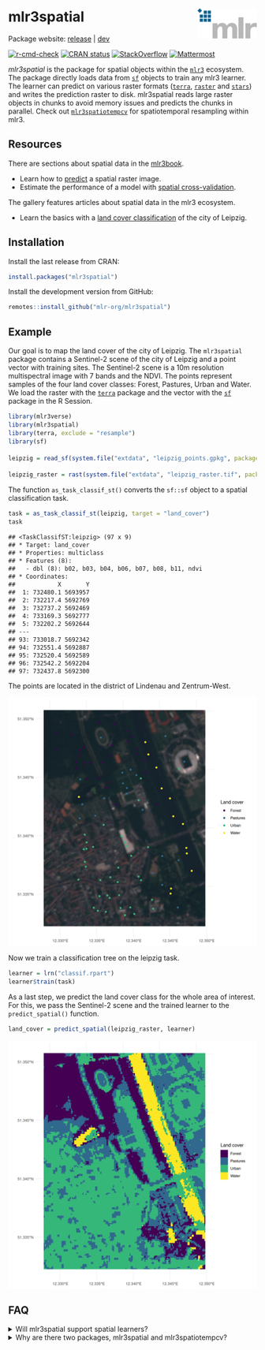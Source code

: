 
# mlr3spatial <img src="man/figures/logo.png" align="right" width = "120" />

Package website: [release](https://mlr3spatial.mlr-org.com/) |
[dev](https://mlr3spatial.mlr-org.com/dev/)

<!-- badges: start -->

[![r-cmd-check](https://github.com/mlr-org/mlr3spatial/actions/workflows/r-cmd-check.yml/badge.svg)](https://github.com/mlr-org/mlr3spatial/actions/workflows/r-cmd-check.yml)
[![CRAN
status](https://www.r-pkg.org/badges/version/mlr3spatial)](https://CRAN.R-project.org/package=mlr3spatial)
[![StackOverflow](https://img.shields.io/badge/stackoverflow-mlr3-orange.svg)](https://stackoverflow.com/questions/tagged/mlr3)
[![Mattermost](https://img.shields.io/badge/chat-mattermost-orange.svg)](https://lmmisld-lmu-stats-slds.srv.mwn.de/mlr_invite/)
<!-- badges: end -->

*mlr3spatial* is the package for spatial objects within the
[`mlr3`](https://mlr-org.com) ecosystem. The package directly loads data
from [`sf`](https://CRAN.R-project.org/package=sf) objects to train any
mlr3 learner. The learner can predict on various raster formats
([`terra`](https://CRAN.R-project.org/package=terra),
[`raster`](https://CRAN.R-project.org/package=raster) and
[`stars`](https://CRAN.R-project.org/package=stars)) and writes the
prediction raster to disk. mlr3spatial reads large raster objects in
chunks to avoid memory issues and predicts the chunks in parallel. Check
out [`mlr3spatiotempcv`](https://github.com/mlr-org/mlr3spatiotempcv)
for spatiotemporal resampling within mlr3.

## Resources

There are sections about spatial data in the
[mlr3book](https://mlr3book.mlr-org.com).

  - Learn how to
    [predict](https://mlr3book.mlr-org.com/special.html#sec-spatial-prediction)
    a spatial raster image.
  - Estimate the performance of a model with [spatial
    cross-validation](https://mlr3book.mlr-org.com/special.html#spatiotemp-cv).

The gallery features articles about spatial data in the mlr3 ecosystem.

  - Learn the basics with a [land cover
    classification](https://mlr-org.com/gallery/technical/2023-02-27-land-cover-classification/)
    of the city of Leipzig.

## Installation

Install the last release from CRAN:

``` r
install.packages("mlr3spatial")
```

Install the development version from GitHub:

``` r
remotes::install_github("mlr-org/mlr3spatial")
```

## Example

Our goal is to map the land cover of the city of Leipzig. The
`mlr3spatial` package contains a Sentinel-2 scene of the city of Leipzig
and a point vector with training sites. The Sentinel-2 scene is a 10m
resolution multispectral image with 7 bands and the NDVI. The points
represent samples of the four land cover classes: Forest, Pastures,
Urban and Water. We load the raster with the
[`terra`](https://CRAN.R-project.org/package=terra) package and the
vector with the [`sf`](https://CRAN.R-project.org/package=sf) package in
the R Session.

``` r
library(mlr3verse)
library(mlr3spatial)
library(terra, exclude = "resample")
library(sf)

leipzig = read_sf(system.file("extdata", "leipzig_points.gpkg", package = "mlr3spatial"), stringsAsFactors = TRUE)

leipzig_raster = rast(system.file("extdata", "leipzig_raster.tif", package = "mlr3spatial"))
```

The function `as_task_classif_st()` converts the `sf::sf` object to a
spatial classification task.

``` r
task = as_task_classif_st(leipzig, target = "land_cover")
task
```

    ## <TaskClassifST:leipzig> (97 x 9)
    ## * Target: land_cover
    ## * Properties: multiclass
    ## * Features (8):
    ##   - dbl (8): b02, b03, b04, b06, b07, b08, b11, ndvi
    ## * Coordinates:
    ##            X       Y
    ##  1: 732480.1 5693957
    ##  2: 732217.4 5692769
    ##  3: 732737.2 5692469
    ##  4: 733169.3 5692777
    ##  5: 732202.2 5692644
    ## ---                 
    ## 93: 733018.7 5692342
    ## 94: 732551.4 5692887
    ## 95: 732520.4 5692589
    ## 96: 732542.2 5692204
    ## 97: 732437.8 5692300

The points are located in the district of Lindenau and Zentrum-West.

<img src="man/figures/sentinel.png" />

Now we train a classification tree on the leipzig task.

``` r
learner = lrn("classif.rpart")
learner$train(task)
```

As a last step, we predict the land cover class for the whole area of
interest. For this, we pass the Sentinel-2 scene and the trained learner
to the `predict_spatial()` function.

``` r
land_cover = predict_spatial(leipzig_raster, learner)
```

<img src="man/figures/land_cover.png" />

## FAQ

<details>

<summary>Will mlr3spatial support spatial learners?</summary> <br>
Eventually. It is not yet clear whether these would live in
mlr3extralearners or in mlr3spatial. So far there are none yet.

</details>

<details>

<summary>Why are there two packages, mlr3spatial and
mlr3spatiotempcv?</summary> <br> mlr3spatiotempcv is solely devoted to
resampling techniques. There are quite a few and keeping packages small
is one of the development philosophies of the mlr3 framework. Also back
in the days when mlr3spatiotempcv was developed, it was not yet clear
how we want to structure additional spatial components such as
prediction support for spatial classes and so on.

</details>
